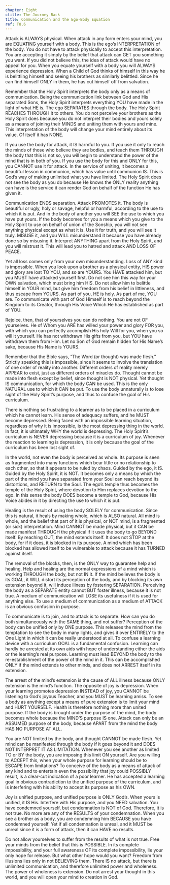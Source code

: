 ```yaml
---
chapter: Eight
ctitle: The Journey Back
title: Communication and the Ego-Body Equation
ref: T8.6
---
```


Attack is ALWAYS physical. When attack in any form enters your mind, you
are EQUATING yourself with a body. This is the ego’s INTERPRETATION of
the body. You do not have to attack physically to accept this
interpretation. You are accepting it simply by the belief that attack can
GET you something you want. If you did not believe this, the idea of
attack would have no appeal for you. When you equate yourself with a
body you will ALWAYS experience depression. When a Child of God thinks
of himself in this way he is belittling himself and seeing his brothers
as similarly belittled. Since he can find himself ONLY in them, he has
cut himself off from salvation.

Remember that the Holy Spirit interprets the body only as a means of
communication. Being the communication link between God and His
separated Sons, the Holy Spirit interprets everything YOU have made in
the light of what HE is. The ego SEPARATES through the body. The Holy
Spirit REACHES THROUGH it to others. You do not perceive your brothers
as the Holy Spirit does because you do not interpret their bodies and
yours solely as a means of joining their MINDS and uniting them with
yours and mine. This interpretation of the body will change your mind
entirely about its value. Of itself it has NONE.

If you use the body for attack, it IS harmful to you. If you use it only
to reach the minds of those who believe they are bodies, and teach them
THROUGH the body that this is not so, you will begin to understand the
power of the mind that is in both of you. If you use the body for this
and ONLY for this, you CANNOT use it for attack. In the service of
uniting, it becomes a beautiful lesson in communion, which has value
until communion IS. This is God’s way of making unlimited what you have
limited. The Holy Spirit does not see the body as you do because He
knows the ONLY reality anything can have is the service it can render
God on behalf of the function He has given it.

Communication ENDS separation. Attack PROMOTES it. The body is beautiful
or ugly, holy or savage, helpful or harmful, according to the use to
which it is put. And in the body of another you will SEE the use to
which you have put yours. If the body becomes for you a means which you
give to the Holy Spirit to use on behalf of union of the Sonship, you
will not see anything physical except as what it is. Use it for truth,
and you will see it truly. MISUSE it, and you WILL misunderstand it
because you have already done so by misusing it. Interpret ANYTHING
apart from the Holy Spirit, and you will mistrust it. This will lead you
to hatred and attack AND LOSS OF PEACE.

Yet all loss comes only from your own misunderstanding. Loss of ANY kind
is impossible. When you look upon a brother as a physical entity, HIS
power and glory are lost TO YOU, and so are YOURS. You HAVE attacked
him, but you MUST have attacked yourself first. Do not see him this way
for your OWN salvation, which must bring him HIS. Do not allow him to
belittle himself in YOUR mind, but give him freedom from his belief in
littleness, and thus escape from YOURS. As part of you, HE is holy. As
part of me, YOU are. To communicate with part of God Himself is to reach
beyond the Kingdom to its Creator, through His Voice Which He has
established as part of YOU.

Rejoice, then, that of yourselves you can do nothing. You are not OF
yourselves. He of Whom you ARE has willed your power and glory FOR you,
with which you can perfectly accomplish His holy Will for you, when you
so will it yourself. He has not withdrawn His gifts from you, but YOU
have withdrawn them from Him. Let no Son of God remain hidden for His
Name’s sake, because His Name is YOURS.

Remember that the Bible says, “The Word (or thought) was made flesh.”
Strictly speaking this is impossible, since it seems to involve the
translation of one order of reality into another. Different orders of
reality merely APPEAR to exist, just as different orders of miracles do.
Thought cannot be made into flesh except by belief, since thought is NOT
physical. Yet thought IS communication, for which the body CAN be used.
This is the only NATURAL use to which it CAN be put. To use the body
unnaturally is to lose
sight of the Holy Spirit’s purpose, and thus to confuse the goal of His
curriculum.

There is nothing so frustrating to a learner as to be placed in a
curriculum which he cannot learn. His sense of adequacy suffers, and he
MUST become depressed. Being faced with an impossible learning
situation, regardless of why it is impossible, is the most depressing
thing in the world. In fact, it is ultimately WHY the world is
depressing. The Holy Spirit’s curriculum is NEVER depressing because it
is a curriculum of joy. Whenever the reaction to learning is depression,
it is only because the goal of the curriculum has been lost sight of.

In the world, not even the body is perceived as whole. Its purpose is
seen as fragmented into many functions which bear little or no
relationship to each other, so that it appears to be ruled by chaos.
Guided by the ego, it IS. Guided by the Holy Spirit, it is NOT. It
becomes only a means by which the part of the mind you have separated
from your Soul can reach beyond its distortions, and RETURN to the
Soul. The ego’s temple thus becomes the temple of the Holy Spirit, where
devotion to Him replaces devotion to the ego. In this sense the body
DOES become a temple to God, because His Voice abides in it by directing
the use to which it is put.

Healing is the result of using the body SOLELY for communication. Since
this is natural, it heals by making whole, which is ALSO natural. All
mind is whole, and the belief that part of it is physical, or NOT mind,
is a fragmented (or sick) interpretation. Mind CANNOT be made physical,
but it CAN be made manifest THROUGH the physical if it uses the body to
go BEYOND itself. By reaching OUT, the mind extends itself. It does not
STOP at the body, for if it does, it is blocked in its purpose. A mind
which has been blocked has allowed itself to be vulnerable to attack
because it has TURNED against itself.

The removal of the blocks, then, is the ONLY way to guarantee help and
healing. Help and healing are the normal expressions of a mind which is
working THROUGH the body, but not IN it. If the mind believes the body
is its GOAL, it WILL distort its perception of the body, and by blocking
its own extension beyond it, will induce illness by fostering
SEPARATION. Perceiving the body as a
SEPARATE entity cannot BUT foster illness, because it is not true. A
medium of communication will LOSE its usefulness if it is used for
anything else. To use a medium of communication as a medium of ATTACK is
an obvious confusion in purpose.

To communicate is to join, and to attack is to separate. How can you do
both simultaneously with the SAME thing, and not suffer? Perception of
the body can be unified only by ONE purpose. This releases the mind from
the temptation to see the body in many lights, and gives it over
ENTIRELY to the One Light in which it can be really understood at all.
To confuse a learning device with a curriculum GOAL is a fundamental
confusion. Learning can hardly be arrested at its own aids with hope of
understanding either the aids or the learning’s real purpose. Learning
must lead BEYOND the body to the re-establishment of the power of the
mind in it. This can be accomplished ONLY if the mind extends to other
minds, and does not ARREST itself in its extension.

The arrest of the mind’s extension is the cause of ALL illness because
ONLY extension is the mind’s function. The opposite of joy is
depression. When your learning promotes depression INSTEAD of joy, you
CANNOT be listening to God’s joyous Teacher, and you MUST be learning
amiss. To see a body as anything except a means of pure extension is to
limit your mind and HURT YOURSELF. Health is therefore nothing more than
united purpose. If the body is brought under the purpose of the mind,
the body becomes whole because the MIND’S purpose IS one. Attack can
only be an ASSUMED purpose of the body, because APART from the mind the
body HAS NO PURPOSE AT ALL.

You are NOT limited by the body, and thought CANNOT be made flesh. Yet
mind can be manifested through the body if it goes beyond it and DOES
NOT INTERPRET IT AS LIMITATION. Whenever you see another as limited TO
or BY the body, you are imposing this limit ON yourself. Are you willing
to ACCEPT this, when your whole purpose for learning should be to ESCAPE
from limitations? To conceive of the body as a means of attack of any
kind and to entertain even the possibility that joy could POSSIBLY
result, is a clear-cut indication of a poor learner. He has accepted a
learning goal in obvious contradiction to the unified purpose of the
curriculum, and is interfering with his ability to accept its purpose as
his OWN.

Joy is unified purpose, and unified purpose is ONLY God’s. When yours is
unified, it IS His. Interfere with His purpose, and you NEED
salvation. You have condemned yourself, but condemnation is NOT of God.
Therefore, it is not true. No more are any of the RESULTS of your
condemnation. When you see a brother as a body, you are condemning him
BECAUSE you have condemned yourself. Yet if all condemnation is unreal,
and it MUST be unreal since it is a form of attack, then it can HAVE no
results.

Do not allow yourselves to suffer from the results of what is not true.
Free your minds from the belief that this is POSSIBLE. In its complete
impossibility, and your full awareness OF its complete impossibility,
lie your only hope for release. But what other hope would you want?
Freedom from illusions lies only in not BELIEVING them. There IS no
attack, but there is unlimited communication, and therefore unlimited
power and wholeness. The power of wholeness is extension. Do not arrest
your thought in this world, and you will open your mind to creation in
God.

